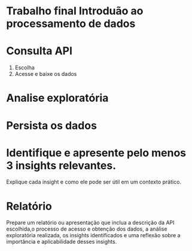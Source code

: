 # Trabalho final Introduão ao processamento de dados

# Consulta API
1. Escolha
2. Acesse e baixe os dados

# Analise exploratória

# Persista os dados

# Identifique e apresente pelo menos 3 insights relevantes.
Explique cada insight e como ele pode ser útil em um contexto prático.

# Relatório
Prepare um relatório ou apresentação que inclua a descrição da API escolhida,o processo de acesso e obtenção dos dados, a análise exploratória realizada, os insights identificados e uma reflexão sobre a
importância e aplicabilidade desses insights.

